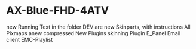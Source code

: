 # AX-Blue-FHD-4ATV
new Running Text 
in the folder DEV are new Skinparts, with instructions
All Pixmaps anew compressed
New Plugins skinning
Plugin E_Panel
Email client
EMC-Playlist 
